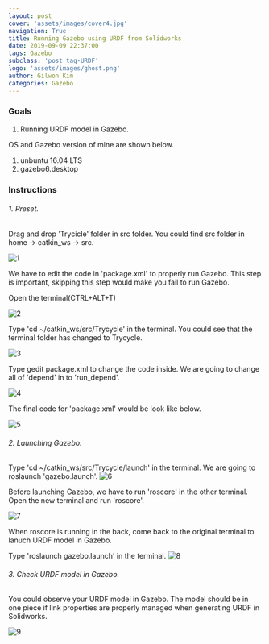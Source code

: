 ```yaml
---
layout: post
cover: 'assets/images/cover4.jpg'
navigation: True
title: Running Gazebo using URDF from Solidworks
date: 2019-09-09 22:37:00
tags: Gazebo
subclass: 'post tag-URDF'
logo: 'assets/images/ghost.png'
author: Gilwon Kim
categories: Gazebo
---
```



### Goals
1. Running URDF model in Gazebo.


OS and Gazebo version of mine are shown below.

1. unbuntu 16.04 LTS
2. gazebo6.desktop





### Instructions

###### 1. Preset.

Drag and drop 'Trycicle' folder in src folder. You could find src folder in home -> catkin_ws -> src.


![1](https://static.wixstatic.com/media/ed6580_9e1ced377ca6428ca771d5ed0c6800a5~mv2.png/v1/fill/w_1920,h_1080/1.png)

We have to edit the code in 'package.xml' to properly run Gazebo. This step is important, skipping this step would make you fail to run Gazebo. 

Open the terminal(CTRL+ALT+T) 

![2](https://static.wixstatic.com/media/ed6580_d1cc2446335746b0849708136935c1a5~mv2.png/v1/fill/w_1920,h_1080/2.png)

Type 'cd ~/catkin_ws/src/Trycycle' in the terminal. You could see that the terminal folder has changed to Trycycle.

![3](https://static.wixstatic.com/media/ed6580_806a70dec7e942d0b038c5bc156bffa8~mv2.png/v1/fill/w_1920,h_1082/3.png)

Type gedit package.xml to change the code inside. We are going to change all of 'depend' in to 'run_depend'.

![4](https://static.wixstatic.com/media/ed6580_664ed05c2de04cbebd638bbe1b36d5e1~mv2.png/v1/fill/w_1920,h_1080/4.png)

The final code for 'package.xml' would be look like below.

![5](https://static.wixstatic.com/media/ed6580_81bdb280c32d43e592fd8534f82afeee~mv2.png/v1/fill/w_1920,h_1080/5.png)

###### 2. Launching Gazebo.

Type 'cd ~/catkin_ws/src/Trycycle/launch' in the terminal. We are going to roslaunch 'gazebo.launch'. 
![6](https://static.wixstatic.com/media/ed6580_71f3411e0efa4740b112cd9879416599~mv2.png/v1/fill/w_1920,h_1080/6.png)

Before launching Gazebo, we have to run 'roscore' in the other terminal. Open the new terminal and run 'roscore'.

![7](https://static.wixstatic.com/media/ed6580_2a67969ed4f84de2b6eb6fb0ca262986~mv2.png/v1/fill/w_1920,h_1080/7.png)

When roscore is running in the back, come back to the original terminal to lanuch URDF model in Gazebo. 

Type 'roslaunch gazebo.launch' in the terminal.
![8](https://static.wixstatic.com/media/ed6580_041cfb6f46014daeacde866baefdbcbe~mv2.png/v1/fill/w_1920,h_1080/8.png)

###### 3. Check URDF model in Gazebo.

You could observe your URDF model in Gazebo. The model should be in one piece if link properties are properly managed when generating URDF in Solidworks. 

![9](https://static.wixstatic.com/media/ed6580_fda91ad8a3f64439a73ff1408e472d25~mv2.png/v1/fill/w_1920,h_1080/9.png)